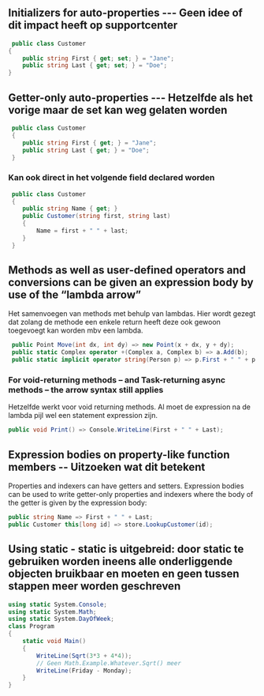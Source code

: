 ## Initializers for auto-properties  --- Geen idee of dit impact heeft op supportcenter

```C#
 public class Customer
{
    public string First { get; set; } = "Jane";
    public string Last { get; set; } = "Doe";
}
```

## Getter-only auto-properties --- Hetzelfde als het vorige maar de set kan weg gelaten worden
```C#
 public class Customer
 {
    public string First { get; } = "Jane";
    public string Last { get; } = "Doe";
 }
 ```

### Kan ook direct in het volgende field declared worden
```C#
 public class Customer
 {
    public string Name { get; }
    public Customer(string first, string last)
    {
        Name = first + " " + last;
    }
 }
```

## Methods as well as user-defined operators and conversions can be given an expression body by use of the “lambda arrow”
Het samenvoegen van methods met behulp van lambdas. Hier wordt gezegt dat zolang de methode een enkele return heeft deze ook gewoon toegevoegt kan worden mbv een lambda. 
```C#
 public Point Move(int dx, int dy) => new Point(x + dx, y + dy); 
 public static Complex operator +(Complex a, Complex b) => a.Add(b);
 public static implicit operator string(Person p) => p.First + " " + p.Last;
```

### For void-returning methods – and Task-returning async methods – the arrow syntax still applies
Hetzelfde werkt voor void returning methods. Al moet de expression na de lambda pijl wel een statement expression zijn.
```C#
public void Print() => Console.WriteLine(First + " " + Last);
```

## Expression bodies on property-like function members -- Uitzoeken wat dit betekent
Properties and indexers can have getters and setters. Expression bodies can be used to write getter-only properties and indexers where the body of the getter is given by the expression body:
```C#
public string Name => First + " " + Last;
public Customer this[long id] => store.LookupCustomer(id); 
```

## Using static - static is uitgebreid: door static te gebruiken worden ineens alle onderliggende objecten bruikbaar en moeten en geen tussen stappen meer worden geschreven
```C#
using static System.Console;
using static System.Math;
using static System.DayOfWeek;
class Program
{
    static void Main()
    {
        WriteLine(Sqrt(3*3 + 4*4)); 
        // Geen Math.Example.Whatever.Sqrt() meer
        WriteLine(Friday - Monday); 
    }
}
```
